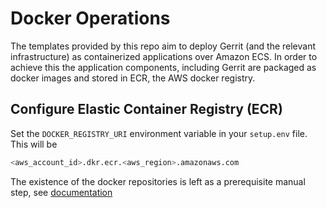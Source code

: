 # Docker Operations

The templates provided by this repo aim to deploy Gerrit (and the relevant infrastructure) as containerized
applications over Amazon ECS. In order to achieve this the application components, including Gerrit are packaged
as docker images and stored in ECR, the AWS docker registry.

## Configure Elastic Container Registry (ECR)

Set the `DOCKER_REGISTRY_URI` environment variable in your `setup.env` file. This will be

```bash
<aws_account_id>.dkr.ecr.<aws_region>.amazonaws.com
```

The existence of the docker repositories is left as a prerequisite manual step,
see [documentation](Prerequisites.md)

